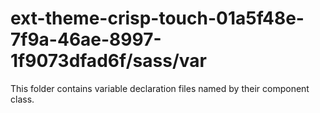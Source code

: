 # ext-theme-crisp-touch-01a5f48e-7f9a-46ae-8997-1f9073dfad6f/sass/var

This folder contains variable declaration files named by their component class.
